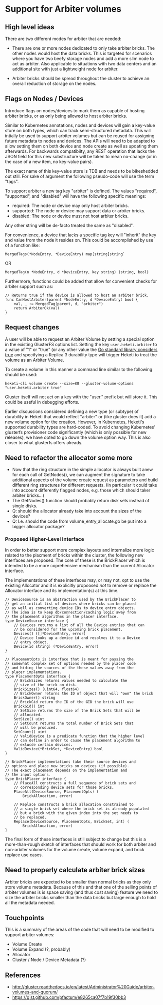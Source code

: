 # Support for Arbiter volumes


## High level ideas

There are two different modes for arbiter that are needed:

* There are one or more nodes dedicated to only take arbiter bricks.
  The other nodes would host the data bricks. This is targeted for
  scenarios where you have two beefy storage nodes and add a more slim
  node to act as arbiter. Also applicable to situations with two
  data centers and an additional site with just a lightweight node for arbiter.

* Arbiter bricks should be spread throughout the cluster to achieve an
  overall reduction of storage on the nodes.

## Flags on Nodes / Devices

Introduce flags on nodes/devices to mark them as capable of
hosting arbiter bricks, or as only being allowed to host arbiter bricks.

Similar to Kubernetes annotations, nodes and devices will gain a
key-value store on both types, which can track semi-structured metadata.
This will intially be used to support arbiter volumes but can be
reused for assigning future metadata to nodes and devices.
The APIs will need to be adapted to allow setting them on both
device and node create as well as updating them afterwards.
For backwards compatibilty, any REST operation that lacks the
JSON field for this new substructure will be taken to mean
no-change (or in the case of a new item, no key-value pairs).

The exact name of this key-value store is TDB and needs to be
bikeshedded out still. For sake of argument the following
pseudo-code will use the term "tags".

To support arbiter a new tag key "arbiter" is defined. The
values "required", "supported", and "disabled" will have the
following specific meanings:
* required: The node or device may only host arbiter bricks.
* supported: The node or device may support data or arbiter bricks.
* disabled: The node or device must not host arbiter bricks.

Any other string will be de-facto treated the same as "disabled".

For convenience, a device that lacks a specific tag key will
"inherit" the key and value from the node it resides on.
This could be accomplished by use of a function like:
```golang
MergedTags(*NodeEntry, *DeviceEntry) map[string]string`
```
OR
```golang
MergedTag(n *NodeEntry, d *DeviceEntry, key string) (string, bool)
```

Furthermore, functions could be added that allow for convenient
checks for arbiter support such as:
```golang
// Returns true if the device is allowed to host an arbiter brick.
func CanHostArbiter(parent *NodeEntry, d *DeviceEntry) bool {
	val, _ := MergedTag(parent, d, "arbiter")
	return ArbiterOk(val)
}
```


## Request changes

A user will be able to request an Arbiter Volume by setting a
special option in the existing GlusterFS options list. Setting
the key `user.heketi.arbiter` to a value of "1" or "true" (or any
other value the
[Go standard library considers true](https://golang.org/pkg/strconv/#ParseBool)
and specifying a Replica 3 durability type will trigger Heketi
to treat the volume as an Arbiter Volume.

To create a volume in this manner a command line similar to the
following should be used:

```
heketi-cli volume create --size=80 --gluster-volume-options "user.heketi.arbiter true"
```

Gluster itself will not act on a key with the "user." prefix but will
store it. This could be useful in debugging efforts.

Earlier discussions considered defining a new type (or subtype) of durability in
Heketi that would reflect "arbiter" or (like gluster does it) add a new
volume option for the creation. However, in Kubernetes, Heketi's supported
durability types are hard-coded.
To avoid changing Kubernetes' glusterfs provisioner code significantly (which
is only possible for new releases), we have opted to go down the
volume option way. This is also closer to what glusterfs offers already.


## Need to refactor the allocator some more

* Now that the ring structure in the simple allocator is always built anew for
  each call of GetNodes(), we can augment the signature to take additional
  aspects of the volume create request as parameters and build different ring
  structures for different requests. (In particular it could take into account
  differently flagged nodes, e.g. those which should taker arbiter bricks...)
* The GetNodes() function should probably return disk sets instead of single
  disks.
* Q: should the allocator already take into account the sizes of the devices?
* Q: I.e. should the code from volume_entry_allocate.go be put into a bigger
  allocator package?

### Proposed Higher-Level Interface

In order to better support more complex layouts and internalize
more logic related to the placment of bricks within the cluster,
the following new interfaces are proposed. The core of these is
the BrickPlacer which is intended to be a more coprehensive
mechanism than the current Allocator interface.

The implementations of these interfaces may, or may not, opt to
use the existing Allocator and it is explicitly propoosed
_not_ to remove or replace the Allocator interface and
its implementation(s) at this time.

```golang
// DeviceSource is an abstraction used by the BrickPlacer to
// get an initial list of devices where bricks can be placed
// as well as converting device IDs to device entry objects.
// The idea is to keep db/connection/caching logic away from
// the placement algorithms in the placer interface.
type DeviceSource interface {
	// Devices returns a list of all the Device entries that can
	// be considered for the upcoming brick placement.
	Devices() ([]*DeviceEntry, error)
	// Device looks up a device id and resolves it to a Device
	// entry object.
	Device(id string) (*DeviceEntry, error)
}

// PlacementOpts is interface that is meant for passing the
// somewhat complex set of options needed by the placer code
// and hiding the sources of the these values away from the
// placer implementations.
type PlacementOpts interface {
	// BrickSizes returns values needed to calculate the
	// size of the brick on disk.
	BrickSizes() (uint64, float64)
	// BrickOwner returns the ID of object that will "own" the brick
	BrickOwner() string
	// BrickGid return the ID of the GID the brick will use
	BrickGid() int
	// SetSize returns the size of the Brick Sets that will be
	// allocated.
	SetSize() uint
	// SetCount returns the total number of Brick Sets that
	// will be produced.
	SetCount() uint
	// ValidDevice is a predicate function that the higher level
	// can define in order to cause the placement algorithm to
	// exlucde certain devices.
	ValidDevice(*BrickSet, *DeviceEntry) bool
}

// BrickPlacer implementations take their source devices and
// options and place new bricks on devices (if possible).
// The exact placement depends on the implementation and
// the input options.
type BrickPlacer interface {
	// PlaceAll constructs a full sequence of brick sets and
	// corresponding device sets for those bricks.
	PlaceAll(DeviceSource, PlacementOpts) (
		BrickAllocation, error)

	// Replace constructs a brick allocation constrained to
	// a single brick set where the brick set is already populated
	// but a brick with the given index into the set needs to
	// be replaced.
	Replace(DeviceSource, PlacementOpts, BrickSet, int) (
		BrickAllocation, error)
}
```

The final form of these interfaces is still subject to change but
this is a more-than-rough sketch of interfaces that should work
for both arbiter and non-arbiter volumes for the volume
create, volume expand, and brick replace use cases.


## Need to properly calculate arbiter brick sizes

Arbiter bricks are expected to be smaller than normal bricks as they only store
volume metadata. Because of this and that one of the selling points of arbiter
volumes is is space saving (and thus cost saving) feature we need to size the
arbiter bricks smaller than the data bricks but large enough to hold all the 
metadata needed.


## Touchpoints

This is a summary of the areas of the code that will need to be modified
to support arbiter volumes:

* Volume Create
* Volume Expand (?, probably)
* Allocator
* Cluster / Node / Device Metadata (?)

## References

* http://gluster.readthedocs.io/en/latest/Administrator%20Guide/arbiter-volumes-and-quorum/
* https://gist.github.com/pfactum/e8265ca07f7b19f30bb3
